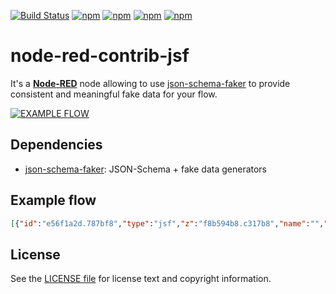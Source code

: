 [![Build Status](https://dev.azure.com/doing-things-with-node-red/node-red-contrib/_apis/build/status/node-red-contrib-jsf?branchName=master)](https://dev.azure.com/doing-things-with-node-red/node-red-contrib/_build/latest?definitionId=4&branchName=master)
[![npm](https://img.shields.io/npm/dw/@doing-things-with-node-red/node-red-contrib-jsf.svg)](https://www.npmjs.com/package/@doing-things-with-node-red/node-red-contrib-jsf)
[![npm](https://img.shields.io/npm/dm/@doing-things-with-node-red/node-red-contrib-jsf.svg)](https://www.npmjs.com/package/@doing-things-with-node-red/node-red-contrib-jsf)
[![npm](https://img.shields.io/npm/dy/@doing-things-with-node-red/node-red-contrib-jsf.svg)](https://www.npmjs.com/package/@doing-things-with-node-red/node-red-contrib-jsf)
[![npm](https://img.shields.io/npm/dt/@doing-things-with-node-red/node-red-contrib-jsf.svg)](https://www.npmjs.com/package/@doing-things-with-node-red/node-red-contrib-jsf)

node-red-contrib-jsf
===================

It's  a [**Node-RED**](http://nodered.org/) node allowing to use [json-schema-faker](https://github.com/json-schema-faker/json-schema-faker) to provide consistent and meaningful fake data for your flow.

[![EXAMPLE FLOW](https://i.imgur.com/DYCEosX.png)](https://i.imgur.com/DYCEosX.png)

## Dependencies

* [json-schema-faker](https://github.com/json-schema-faker/json-schema-faker): JSON-Schema + fake data generators 

## Example flow

```json
[{"id":"e56f1a2d.787bf8","type":"jsf","z":"f8b594b8.c317b8","name":"","field":"payload","fieldType":"msg","lang":"az","x":410,"y":60,"wires":[["15103ac0.294bc5"]]}]
```

License
-------

See the [LICENSE file](LICENSE) for license text and copyright information.

